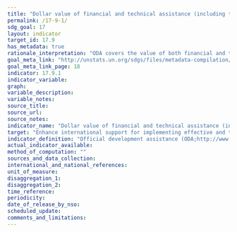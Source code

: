 ```yaml
---
title: "Dollar value of financial and technical assistance (including through North-South, South-South and triangular cooperation) committed to developing countries"
permalink: /17-9-1/
sdg_goal: 17
layout: indicator
target_id: 17.9
has_metadata: true
rationale_interpretation: "ODA covers the value of both financial and technical assistance for development purposes. The above sectors broadly correspond to the coverage of the SDGs and focus on capacity building and national planning opposed to the implementation of specific projects and programmes."
goal_meta_link: "http://unstats.un.org/sdgs/files/metadata-compilation/Metadata-Goal-17.pdf"
goal_meta_link_page: 18
indicator: 17.9.1
indicator_variable: 
graph: 
variable_description: 
variable_notes: 
source_title: 
source_url: 
source_notes: 
indicator_name: "Dollar value of financial and technical assistance (including through North-South, South-South and triangular cooperation) committed to developing countries"
target: "Enhance international support for implementing effective and targeted capacity-building in developing countries to support national plans to implement all the sustainable development goals, including through North-South, South-South and triangular cooperation."
indicator_definition: "Official development assistance (ODA;http://www.oecd.org/dac/dac-glossary.htm#ODA) to countries on the DAC List of ODA Recipients (http://www.oecd.org/dac/dac-glossary.htm#DAC_List) in the following subsectors as explained in the list of Creditor Reporting System purpose codes available here, http://www.oecd.org/dac/stats/purposecodessectorclassification.htm: \n\t11110 Education policy and administrative management \n\t12110 Health policy and administrative management \n\t13010 Population policy and administrative management \n\t14010 Water sector policy and administrative management \n\t15110 Public sector policy and administrative management \n\t15210 Security system management and reform \n\t16020 Employment policy and administrative management \n\t16030 Housing policy and administrative management \n\t21010 Transport policy and administrative management \n\t22010 Communications policy and administrative management \n\t23110 Energy policy and administrative management \n\t24010 Financial policy and administrative management \n\t31110 Agricultural policy and administrative management \n\t31210 Forestry policy and administrative management \n\t31310 Fishing policy and administrative management \n\t32110 Industrial policy and administrative management \n\t32210 Mineral/mining policy and administrative management \n\t32310 Construction policy and administrative management \n\t33110 Trade policy and administrative management \n\t33210 Tourism policy and administrative management \n\t41010 Environmental policy and administrative management"
actual_indicator_available: 
method_of_computation: ""
sources_and_data_collection: 
international_and_national_references: 
unit_of_measure: 
disaggregation_1: 
disaggregation_2: 
time_reference: 
periodicity: 
date_of_release_by_nso: 
scheduled_update: 
comments_and_limitations: 
---
```


